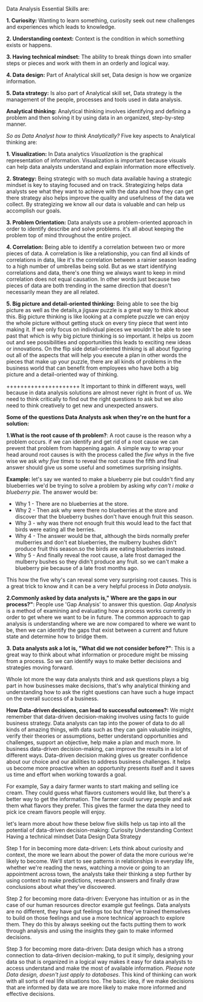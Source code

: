 Data Analysis Essential Skills are:

  **1. Curiosity:**
       Wanting to learn something, curiosity seek out new challenges and experiences which leads to knowledge. 
        
  **2. Understanding context:**
       Context is the condition in which something exists or happens.
        
  **3. Having technical mindset:**
       The ability to break things down into smaller steps or pieces and work with them in an orderly and logical way.
  
  **4. Data design:**
       Part of Analytical skill set, Data design is how we organize information.
  
  **5. Data strategy:**
       Is also part of Analytical skill set, Data strategy is the management of the people, processes and tools used in data analysis.
        
**Analytical thinking:** 
Analytical thinking involves identifying and defining a problem and then solving it by using data in an organized, step-by-step manner.

*So as Data Analyst how to think Analytically?*
  Five key aspects to Analytical thinking are:
   
**1. Visualization:**
In Data analytics *Visualization* is the graphical representation of information. Visualization is important because visuals can help data analysts understand and explain information more effectively.
     
**2. Strategy:**
Being strategic with so much data available having a strategic mindset is key to staying focused and on track. Strategizing helps data analysts see what they want to achieve with the data and how they can get there strategy also helps improve the quality and usefulness of the data we collect. By strategizing we know all our data is valuable and can help us accomplish our goals.
     
**3. Problem Orientation:**
Data analysts use a problem-oriented approach in order to identify describe and solve problems. it's all about keeping the problem top of mind throughout the entire project.
     
**4. Correlation:**
Being able to identify a correlation between two or more pieces of data. A correlation is like a relationship, you can find all kinds of correlations in data, like it's the correlation between a rainier season leading to a high number of umbrellas being sold. 
But as we start identifying correlations and data, there's one thing we always want to keep in mind correlation does not equal causation. In other words just because two pieces
of data are both trending in the same direction that doesn't necessarily mean they are all related.

**5. Big picture and detail-oriented thinking:**
Being able to see the big picture as well as the details,a jigsaw puzzle is a great way to think about this. Big picture thinking is like looking at a complete puzzle we
can enjoy the whole picture without getting stuck on every tiny piece that went into making it. If we only focus on individual pieces we wouldn't be able to see past that which is why big picture thinking is so important. it helps us zoom out and see possibilities and opportunities this leads to exciting new ideas or innovations.
On the flip side detail-oriented thinking is all about figuring out all of the aspects that will help you execute a plan in other words the pieces that make up your puzzle, there are all kinds of problems in the business world that can benefit from employees who have both a big picture and a detail-oriented way of thinking.

+++++++++++++++++++++
It important to think in different ways, well because in data analysis solutions are almost never right in front of us. We need to think critically to find out the right questions to ask but we also need to think creatively to get new and unexpected answers. 

**Some of the questions Data Analysts ask when they're on the hunt for a solution:**
 
**1.What is the root cause of th problem?**: A root cause is the reason why a problem occurs. if we can identify and get rid of a root cause we can prevent that problem from happening again. A simple way to wrap your head around root causes is with the process called the *five whys* in the five wise we ask *why five times* to reveal the root cause the fifth and final answer should give us some useful and sometimes surprising insights.

   **Example:** let's say we wanted to make a blueberry pie but couldn't find any blueberries we'd be trying to solve a problem by asking *why can't i make a blueberry pie.*
   The answer would be:
   + Why 1 - There are no blueberries at the store.
   + Why 2 - Then ask why were there no blueberries at the store and discover that the blueberry bushes don't have enough fruit this season.
   + Why 3 - why was there not enough fruit this would lead to the fact that birds were eating all the berries.
   + Why 4 - The answer would be that, although the birds normally prefer mulberries and don't eat blueberries, the mulberry bushes didn't produce fruit this season.so the birds are eating blueberries instead.
   + Why 5 - And finally reveal the root cause, a late frost damaged the mulberry bushes so they didn't produce any fruit. so we can't make a blueberry pie because of a late frost months ago.

This how the five why's can reveal some very surprising root causes. This is a great trick to know and it can be a very helpful process in *Data analysis*.

**2.Commonly asked by data analysts is," Where are the gaps in our process?"**: People use 'Gap Analysis' to answer this question. 
*Gap Analysis* is a method of examining and evaluating how a process works currently in order to get where we want to be in future. The common approach to gap analysis is understanding where we are now compared to where we want to be, then we can identify the gaps that exist between a current and future state and determine how to bridge them.

**3. Data analysts ask a lot is, "What did we not consider before?"**: This is a great way to think about what information or procedure might be missing from a process. So we can identify ways to make better decisions and strategies moving forward.

Whole lot more the way data analysts think and ask questions plays a big part in how businesses make decisions, that's why analytical thinking and understanding how to ask the right questions can have such a huge impact on the overall success of a business.

**How Data-driven decisions, can lead to successful outcomes?:**
We might remember that data-driven decision-making involves using facts to guide business strategy.
Data analysts can tap into the power of data to do all kinds of amazing things, with data such as they can gain valuable insights, verify their theories or assumptions, better understand opportunities and challenges, support an objective, help make a plan and much more. In business data-driven decision-making, can improve the results in a lot of different ways. 
Data-driven decision making gives us greater confidence about our choice and our abilities to address business challenges. it helps us become more proactive when an opportunity presents itself and it saves us time and effort when working towards a goal.

For example, Say a dairy farmer wants to start making and selling ice cream. They could guess what flavors customers would like, but there's a better way to get the information. The farmer could survey people and ask them what flavors they prefer. This gives the farmer the data they need to pick ice cream flavors people will enjoy.

let's learn more about how these below five skills help us tap into all the potential of data-driven decision-making:
Curiosity
Understanding Context
Having a technical mindset
Data Design
Data Strategy

Step 1 for in becoming more data-driven: 
Lets think about curiosity and context, the more we learn about the power of data the more curious we're likely to become. We'll start to see patterns in relationships in everyday life, whether we're reading the news, watching a movie or going to an appointment across town, the analysts take their thinking a step further by using context to make predictions, research answers and finally draw conclusions about what they've discovered.

Step 2 for becoming more data-driven:
Everyone has intuition or as in the case of our human resources director example gut feelings. Data analysts are no different, they have gut feelings too but they've trained themselves to build on those feelings and use a more technical approach to explore them. They do this by always seeking out the facts putting them to work through analysis
and using the insights they gain to make informed decisions.

Step 3 for becoming more data-driven:
Data design which has a strong connection to data-driven decision-making, to put it simply, designing your data so that is organized in a logical way makes it easy for data analysts to access understand and make the most of available information.
 *Please note Data design, doesn't just apply to databases*. This kind of thinking can work with all sorts of real life situations too.
The basic idea,  if we make decisions that are informed by data we are more likely to make more informed and effective decisions.
